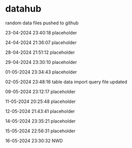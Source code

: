 # datahub
random data files pushed to github


23-04-2024 23:40:18 placeholder

24-04-2024 21:36:07 placeholder

28-04-2024 21:51:12 placeholder

29-04-2024 23:30:10 placeholder

01-05-2024 23:34:43 placeholder

02-05-2024 23:48:16 table data import query file updated

09-05-2024 23:12:17 placeholder

11-05-2024 20:25:48 placeholder

12-05-2024 21:43:41 placeholder

14-05-2024 23:35:21 placeholder

15-05-2024 22:56:31 placeholder

16-05-2024 23:30:32 NWD